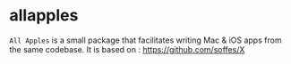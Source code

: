 # allapples
`All Apples` is a small package that facilitates writing Mac &amp; iOS apps from the same codebase. It is based on : https://github.com/soffes/X
